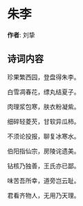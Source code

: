 # 朱李

**作者**: 刘挚

## 诗词内容

珍果繁西园，登盘得朱李。

白雪凋春花，缥丸结夏子。

肉理浆包寒，肤衣粉凝紫。

细碎轻菱芡，甘软异瓜柿。

不须论投报，聊复冰寒水。

伯阳指仙宗，房陵诧遗美。

钻核乃独善，王氏亦已鄙。

味苦吾所幸，道旁岂云耻。

君看齐物人，无用乃天理。

